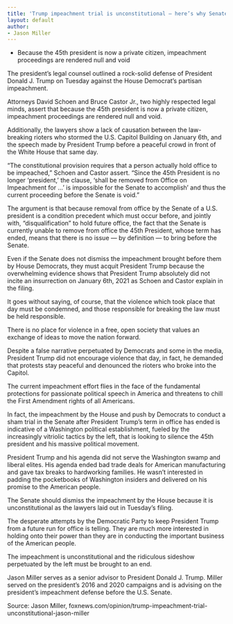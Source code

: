 ```yaml
---
title: 'Trump impeachment trial is unconstitutional – here’s why Senate must dismiss it'
layout: default
author:
- Jason Miller
---
```


- Because the 45th president is now a private citizen, impeachment proceedings are rendered null and void

The president’s legal counsel outlined a rock-solid defense of President Donald J. Trump on Tuesday against the House Democrat’s partisan impeachment.

Attorneys David Schoen and Bruce Castor Jr., two highly respected legal minds, assert that because the 45th president is now a private citizen, impeachment proceedings are rendered null and void.

Additionally, the lawyers show a lack of causation between the law-breaking rioters who stormed the U.S. Capitol Building on January 6th, and the speech made by President Trump before a peaceful crowd in front of the White House that same day.

“The constitutional provision requires that a person actually hold office to be impeached,” Schoen and Castor assert. “Since the 45th President is no longer ‘president,’ the clause, ‘shall be removed from Office on Impeachment for …’ is impossible for the Senate to accomplish’ and thus the current proceeding before the Senate is void.”

The argument is that because removal from office by the Senate of a U.S. president is a condition precedent which must occur before, and jointly with, “disqualification” to hold future office, the fact that the Senate is currently unable to remove from office the 45th President, whose term has ended, means that there is no issue — by definition — to bring before the Senate.

Even if the Senate does not dismiss the impeachment brought before them by House Democrats, they must acquit President Trump because the overwhelming evidence shows that President Trump absolutely did not incite an insurrection on January 6th, 2021 as Schoen and Castor explain in the filing.

It goes without saying, of course, that the violence which took place that day must be condemned, and those responsible for breaking the law must be held responsible.

There is no place for violence in a free, open society that values an exchange of ideas to move the nation forward.

Despite a false narrative perpetuated by Democrats and some in the media, President Trump did not encourage violence that day, in fact, he demanded that protests stay peaceful and denounced the rioters who broke into the Capitol.

The current impeachment effort flies in the face of the fundamental protections for passionate political speech in America and threatens to chill the First Amendment rights of all Americans.

In fact, the impeachment by the House and push by Democrats to conduct a sham trial in the Senate after President Trump’s term in office has ended is indicative of a Washington political establishment, fueled by the increasingly vitriolic tactics by the left, that is looking to silence the 45th president and his massive political movement.

President Trump and his agenda did not serve the Washington swamp and liberal elites. His agenda ended bad trade deals for American manufacturing and gave tax breaks to hardworking families. He wasn’t interested in padding the pocketbooks of Washington insiders and delivered on his promise to the American people.

The Senate should dismiss the impeachment by the House because it is unconstitutional as the lawyers laid out in Tuesday’s filing.

The desperate attempts by the Democratic Party to keep President Trump from a future run for office is telling. They are much more interested in holding onto their power than they are in conducting the important business of the American people.

The impeachment is unconstitutional and the ridiculous sideshow perpetuated by the left must be brought to an end.

Jason Miller serves as a senior advisor to President Donald J. Trump. Miller served on the president’s 2016 and 2020 campaigns and is advising on the president’s impeachment defense before the U.S. Senate.

Source: Jason Miller, foxnews.com/opinion/trump-impeachment-trial-unconstitutional-jason-miller
